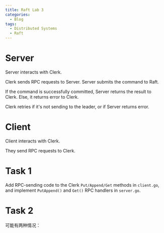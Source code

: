 ```yaml
---
title: Raft Lab 3
categories:
  - Blog
tags:
  - Distributed Systems
  - Raft
---
```


# Server

Server interacts with Clerk.

Clerk sends RPC requests to Server. Server submits the command to Raft. 

If the command is successfully committed, Server returns the result to Clerk. Else, it returns error to Clerk.

Clerk retries if it's not sending to the leader, or if Server returns error.

# Client

Client interacts with Clerk.

They send RPC requests to Clerk.

# Task 1

Add RPC-sending code to the Clerk `Put/Append/Get` methods in `client.go`, and implement `PutAppend()` and `Get()` RPC handlers in `server.go`.

# Task 2

可能有两种情况：

